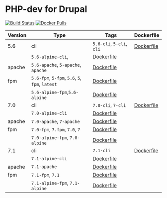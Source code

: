PHP-dev for Drupal
=====================
[![Build Status](https://travis-ci.org/drupal-docker/php.svg?branch=dev)](https://travis-ci.org/drupal-docker/php)
[![Docker Pulls](https://img.shields.io/docker/pulls/drupaldocker/php-dev.svg?maxAge=2592000)](https://hub.docker.com/r/drupaldocker/php-dev)

Version | Type | Tags | Dockerfile
--- | --- | --- | ---
5.6 | cli | `5.6-cli`, `5-cli`, `cli` | [Dockerfile](https://github.com/drupal-docker/php/blob/dev/5.6/Dockerfile)
 |  | `5.6-alpine-cli`, | [Dockerfile](https://github.com/drupal-docker/php/blob/dev/5.6-alpine/Dockerfile)
 | apache | `5.6-apache`, `5-apache`, `apache` | [Dockerfile](https://github.com/drupal-docker/php/blob/dev/5.6/apache/Dockerfile)
 | fpm | `5.6-fpm`, `5-fpm`, `5.6`, `5`, `fpm`, `latest` | [Dockerfile](https://github.com/drupal-docker/php/blob/dev/5.6/fpm/Dockerfile)
 |  | `5.6-alpine-fpm`,`5.6-alpine` | [Dockerfile](https://github.com/drupal-docker/php/blob/dev/5.6-alpine/fpm/Dockerfile)
7.0 | cli | `7.0-cli`, `7-cli` | [Dockerfile](https://github.com/drupal-docker/php/blob/dev/7.0/Dockerfile)
 |  | `7.0-alpine-cli`  | [Dockerfile](https://github.com/drupal-docker/php/blob/dev/7.0-alpine/Dockerfile)
 | apache | `7.0-apache`, `7-apache` | [Dockerfile](https://github.com/drupal-docker/php/blob/dev/7.0/apache/Dockerfile)
 | fpm | `7.0-fpm`, `7.fpm`, `7.0`, `7` | [Dockerfile](https://github.com/drupal-docker/php/blob/dev/7.0/fpm/Dockerfile)
 |  | `7.0-alpine-fpm`, `7.0-alpine` | [Dockerfile](https://github.com/drupal-docker/php/blob/dev/7.0-alpine/fpm/Dockerfile)
7.1 | cli | `7.1-cli` | [Dockerfile](https://github.com/drupal-docker/php/blob/dev/7.1/Dockerfile)
 |  | `7.1-alpine-cli`  | [Dockerfile](https://github.com/drupal-docker/php/blob/dev/7.1-alpine/Dockerfile)
 | apache | `7.1-apache` | [Dockerfile](https://github.com/drupal-docker/php/blob/dev/7.1/apache/Dockerfile)
 | fpm | `7.1-fpm`, `7.1` | [Dockerfile](https://github.com/drupal-docker/php/blob/dev/7.1/fpm/Dockerfile)
 |  | `7.1-alpine-fpm`, `7.1-alpine` | [Dockerfile](https://github.com/drupal-docker/php/blob/dev/7.1-alpine/fpm/Dockerfile)
